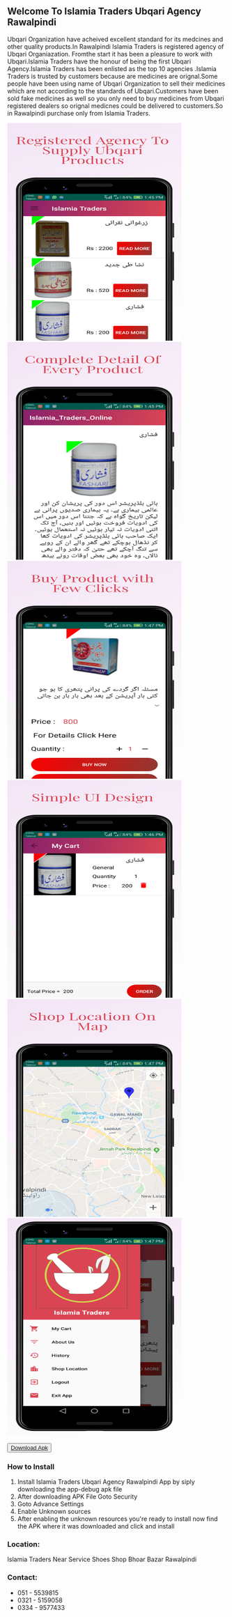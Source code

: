 <h2>Welcome To Islamia Traders Ubqari Agency Rawalpindi</h2>

<p>Ubqari Organization have acheived excellent standard for its medcines and other quality products.In Rawalpindi Islamia Traders is registered agency of Ubqari Organiazation. Fromthe start it has been a pleasure to work with Ubqari.Islamia Traders have the honour of being the first Ubqari Agency.Islamia Traders has been enlisted as the top 10 agencies .Islamia Traders is trusted by customers because are medicines are orignal.Some people have been using name of Ubqari Organization to sell their medicines which are not according to the standards of Ubqari.Customers have been sold fake medicines as well so you only need to buy medicines from Ubqari registered dealers so orignal medicnes could be delivered to customers.So in Rawalpindi purchase only from Islamia Traders.
</p>


<img width="400px" height="500px" src = "https://github.com/afrasiabsajid1/Islamia-Traders-Ubqari-Agency-Rawalpindi/blob/master/Google%20Pixel%203%201.png" />
<img width="400px" height="500px" src = "https://github.com/afrasiabsajid1/Islamia-Traders-Ubqari-Agency-Rawalpindi/blob/master/Google%20Pixel%203%202.png" />
<img width="400px" height="500px" src = "https://github.com/afrasiabsajid1/Islamia-Traders-Ubqari-Agency-Rawalpindi/blob/master/Google%20Pixel%203%203.png" />
<img width="400px" height="500px" src = "https://github.com/afrasiabsajid1/Islamia-Traders-Ubqari-Agency-Rawalpindi/blob/master/Google%20Pixel%203%204.png" />
<img width="400px" height="500px" src = "https://github.com/afrasiabsajid1/Islamia-Traders-Ubqari-Agency-Rawalpindi/blob/master/Google%20Pixel%203%205.png" />
<img width="400px" height="500px" src ="https://github.com/afrasiabsajid1/Islamia-Traders-Ubqari-Agency-Rawalpindi/blob/master/Google%20Pixel%203%206.png" />



<button><a href="https://github.com/afrasiabsajid1/Islamia-Traders-Ubqari-Agency-Rawalpindi/blob/master/app-debug.apk" download="Islamia Traders Apk">Download Apk</a>
</button>

  

<h3>How to Install</h3>
<ol>
  <li>Install Islamia Traders Ubqari Agency Rawalpindi App by siply downloading the app-debug apk file</li>
  <li>After downloading APK File Goto Security</li>
  <li>Goto Advance Settings</li>
  <li> Enable Unknown sources</li>
  <li>After enabling the unknown resources you're ready to install now find the APK where it was downloaded and click and install</li>
</ol>  

<p> <h3>Location:</h3> Islamia Traders Near Service Shoes Shop Bhoar Bazar Rawalpindi</p>


<h3>Contact:</h3>
<ul>
  <li>051 - 5539815</li>
  <li>0321 - 5159058</li>
  <li>0334 - 9577433</li>
</ul>

              
